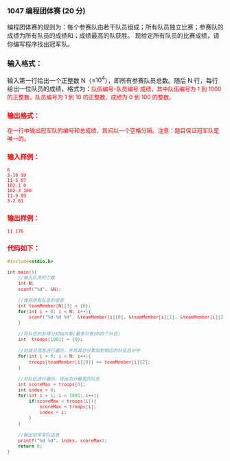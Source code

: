 ### 1047 编程团体赛 (20 分)
编程团体赛的规则为：每个参赛队由若干队员组成；所有队员独立比赛；参赛队的成绩为所有队员的成绩和；成绩最高的队获胜。
现给定所有队员的比赛成绩，请你编写程序找出冠军队。
### 输入格式：
输入第一行给出一个正整数 N（≤$10^4$），即所有参赛队员总数。随后 N 行，每行给出一位队员的成绩，格式为：<font color = "red" size = "2px">队伍编号-队员编号 成绩，其中<font color = "red" size = "2px">队伍编号为 1 到 1000 的正整数，<font color = "red" size = "2px">队员编号为 1 到 10 的正整数，成绩为 0 到 100 的整数。
### 输出格式：
在一行中输出冠军队的编号和总成绩，其间以一个空格分隔。注意：题目保证冠军队是唯一的。
### 输入样例：
```
6
3-10 99
11-5 87
102-1 0
102-3 100
11-9 89
3-2 61
```
### 输出样例：
```
11 176
```
### 代码如下：
```c
#include<stdio.h>

int main(){
    //输入队员的个数 
    int N;
    scanf("%d", &N);
    
    //保存所有队员的信息 
    int teamMember[N][3] = {0};
    for(int i = 0; i < N; i++){
        scanf("%d-%d %d", &teamMember[i][0], &teamMember[i][1], &teamMember[i][2]);
    }
    
    //将队伍的总得分初始为零(最多只有1000个队伍) 
    int  troops[1001] = {0};
    
    //对成员信息进行遍历，并将其总分累加到相应的队伍总分中 
    for(int i = 0; i < N; i++){
        troops[teamMember[i][0]] += teamMember[i][2];
    }
    
    //对队伍进行遍历，找出总分最高的队伍
    int scoreMax = troops[0];
    int index = 0;
    for(int i = 1; i < 1001; i++){
        if(scoreMax < troops[i]){
            scoreMax = troops[i];
            index = i;
        }
    }
    
    //输出冠军军队信息
    printf("%d %d", index, scoreMax);
    return 0;
} 
```